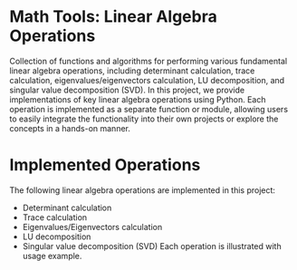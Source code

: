 # Math Tools: Linear Algebra Operations
Collection of functions and algorithms for performing various fundamental linear algebra operations, including determinant calculation, trace calculation, eigenvalues/eigenvectors calculation, LU decomposition, and singular value decomposition (SVD). 
In this project, we provide implementations of key linear algebra operations using Python. Each operation is implemented as a separate function or module, allowing users to easily integrate the functionality into their own projects or explore the concepts in a hands-on manner.
# Implemented Operations
The following linear algebra operations are implemented in this project:
- Determinant calculation
- Trace calculation
- Eigenvalues/Eigenvectors calculation
- LU decomposition
- Singular value decomposition (SVD)
Each operation is illustrated with usage example.
